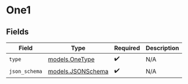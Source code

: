 # One1


## Fields

| Field                                        | Type                                         | Required                                     | Description                                  |
| -------------------------------------------- | -------------------------------------------- | -------------------------------------------- | -------------------------------------------- |
| `type`                                       | [models.OneType](../models/onetype.md)       | :heavy_check_mark:                           | N/A                                          |
| `json_schema`                                | [models.JSONSchema](../models/jsonschema.md) | :heavy_check_mark:                           | N/A                                          |